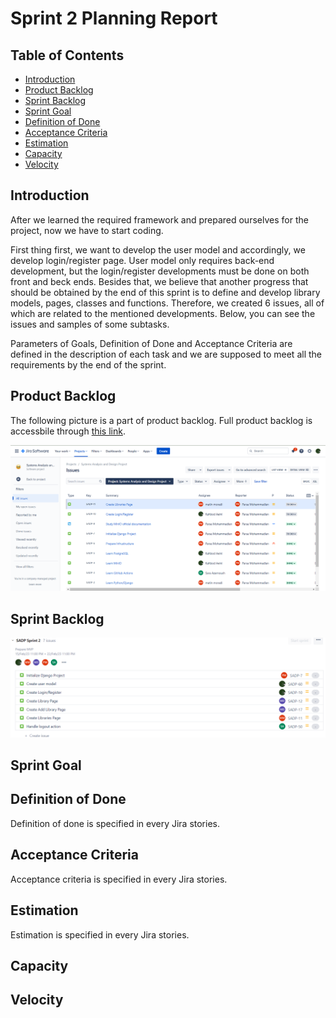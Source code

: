 # Sprint 2 Planning Report

## Table of Contents
- [Introduction](#introduction)
- [Product Backlog](#product-backlog)
- [Sprint Backlog](#sprint-backlog)
- [Sprint Goal](#sprint-goal)
- [Definition of Done](#definition-of-done)
- [Acceptance Criteria](#acceptance-criteria)
- [Estimation](#estimation)
- [Capacity](#capacity)
- [Velocity](#velocity)

## Introduction

After we learned the required framework and prepared ourselves for the project, now we have to start coding.

First thing first, we want to develop the user model and accordingly, we develop login/register page.
User model only requires back-end development, but the login/register developments must be done on both front and beck ends.
Besides that, we believe that another progress that should be obtained by the end of this sprint is to define and develop library models, pages, classes and functions.
Therefore, we created 6 issues, all of which are related to the mentioned developments.
Below, you can see the issues and samples of some subtasks.

Parameters of Goals, Definition of Done and Acceptance Criteria are defined in the description of each task and we are supposed to meet all the requirements by the
end of the sprint.

## Product Backlog
The following picture is a part of product backlog. Full product backlog is accessbile through [this link](https://sad-project.atlassian.net/jira/software/c/projects/SADP/issues/?filter=allissues).

![Product Backlog](./img/sprint2%20product%20backlog.png)

## Sprint Backlog
![Sprint Backlog](./img/sprint2%20sprint%20backlog.png)

## Sprint Goal


## Definition of Done
Definition of done is specified in every Jira stories. 

## Acceptance Criteria
Acceptance criteria is specified in every Jira stories. 

## Estimation
Estimation is specified in every Jira stories. 

## Capacity

## Velocity

